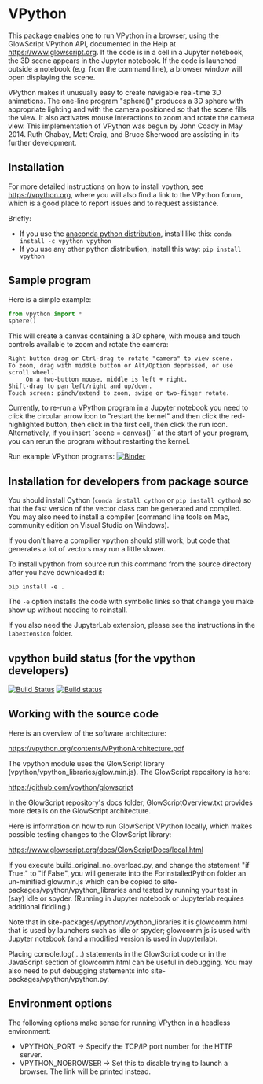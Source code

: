 # VPython

This package enables one to run VPython in a browser, using the GlowScript
VPython API, documented in the Help at https://www.glowscript.org. If the code is
in a cell in a Jupyter notebook, the 3D scene appears in the Jupyter notebook.
If the code is launched outside a notebook (e.g. from the command line), a
browser window will open displaying the scene.

VPython makes it unusually easy to create navigable real-time 3D animations.
The one-line program "sphere()" produces a 3D sphere with appropriate lighting
and with the camera positioned so that the scene fills the view. It also
activates mouse interactions to zoom and rotate the camera view. This
implementation of VPython was begun by John Coady in May 2014. Ruth Chabay,
Matt Craig, and Bruce Sherwood are assisting in its further development.

## Installation

For more detailed instructions on how to install vpython, see https://vpython.org, where you will also find a link to the VPython forum, which is a good place to report issues and to request assistance.

Briefly:

+ If you use the [anaconda python distribution](https://www.continuum.io/anaconda-overview), install like this: `conda install -c vpython vpython`
+ If you use any other python distribution, install this way: `pip install vpython`

## Sample program

Here is a simple example:

```python
from vpython import *
sphere()
```

This will create a canvas containing a 3D sphere, with mouse and touch
controls available to zoom and rotate the camera:

    Right button drag or Ctrl-drag to rotate "camera" to view scene.
    To zoom, drag with middle button or Alt/Option depressed, or use scroll wheel.
         On a two-button mouse, middle is left + right.
    Shift-drag to pan left/right and up/down.
    Touch screen: pinch/extend to zoom, swipe or two-finger rotate.

Currently, to re-run a VPython program in a Jupyter notebook you need to click the circular arrow icon to "restart the kernel" and then click the red-highlighted button, then click in the first cell, then click the run icon. Alternatively, if you insert `scene = canvas()`` at the start of your program, you can rerun the program without restarting the kernel.

Run example VPython programs: [![Binder](https://mybinder.org/badge_logo.svg)](https://mybinder.org/v2/gh/vpython/vpython-jupyter/7.6.1?filepath=index.ipynb)

## Installation for developers from package source

You should install Cython (`conda install cython` or `pip install cython`) so
that the fast version of the vector class can be generated and compiled. You
may also need to install a compiler (command line tools on Mac, community
edition on Visual Studio on Windows).

If you don't have a compilier vpython should still work, but code that
generates a lot of vectors may run a little slower.

To install vpython from source run this command from the source directory
after you have downloaded it:

```
pip install -e .
```

The `-e` option installs the code with symbolic links so that change you make
show up without needing to reinstall.

If you also need the JupyterLab extension, please see the instructions
in the `labextension` folder.

## vpython build status (for the vpython developers)

[![Build Status](https://travis-ci.com/vpython/vpython-jupyter.svg?branch=master)](https://travis-ci.com/vpython/vpython-jupyter) [![Build status](https://ci.appveyor.com/api/projects/status/mb3y238y1eae7xnh?svg=true)](https://ci.appveyor.com/project/vpython/vpython-jupyter)

## Working with the source code

Here is an overview of the software architecture:

https://vpython.org/contents/VPythonArchitecture.pdf

The vpython module uses the GlowScript library (vpython/vpython_libraries/glow.min.js). The GlowScript repository is here:

https://github.com/vpython/glowscript

In the GlowScript repository's docs folder, GlowScriptOverview.txt provides more details on the GlowScript architecture.

Here is information on how to run GlowScript VPython locally, which makes possible testing changes to the GlowScript library:

https://www.glowscript.org/docs/GlowScriptDocs/local.html

If you execute build_original_no_overload.py, and change the statement "if True:" to "if False", you will generate into the ForInstalledPython folder an un-minified glow.min.js which can be copied to site-packages/vpython/vpython_libraries and tested by running your test in (say) idle or spyder. (Running in Jupyter notebook or Jupyterlab requires additional fiddling.)

Note that in site-packages/vpython/vpython_libraries it is glowcomm.html that is used by launchers such as idle or spyder; glowcomm.js is used with Jupyter notebook (and a modified version is used in Jupyterlab).

Placing console.log(....) statements in the GlowScript code or in the JavaScript section of glowcomm.html can be useful in debugging. You may also need to put debugging statements into site-packages/vpython/vpython.py.


## Environment options

The following options make sense for running VPython in a headless environment:
 
* VPYTHON_PORT -> Specify the TCP/IP port number for the HTTP server.
* VPYTHON_NOBROWSER -> Set this to disable trying to launch a browser.
    The link will be printed instead.
